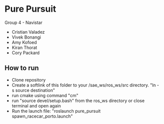 # Pure Pursuit #
Group 4 - Navistar

* Cristian Valadez
* Vivek Bonangi
* Amy Kofoed
* Kiran Thorat
* Cory Packard

## How to run ##

* Clone repository
* Create a softlink of this folder to your /sae_ws/ros_ws/src directory. "ln -s source destination"
* run cmake using command "cm"
* run "source devel/setup.bash" from the ros_ws directory or close terminal and open again
* Run the launch file: "roslaunch pure_pursuit spawn_racecar_porto.launch"
